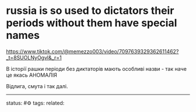 # russia is so used to dictators their periods without them have special names
https://www.tiktok.com/@memezzo003/video/7097639329362611462?_t=8SUOLNyOgvl&_r=1

В історії рашки періоди без диктаторів мають особливі назви - так наче це якась АНОМАЛІЯ

Відлига, смута і так далі.

---
status: #⚙️ 
tags: 
related: 